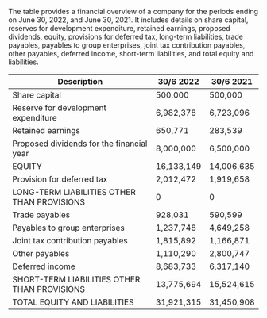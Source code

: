 The table provides a financial overview of a company for the periods ending on June 30, 2022, and June 30, 2021. It includes details on share capital, reserves for development expenditure, retained earnings, proposed dividends, equity, provisions for deferred tax, long-term liabilities, trade payables, payables to group enterprises, joint tax contribution payables, other payables, deferred income, short-term liabilities, and total equity and liabilities.


| Description | 30/6 2022 | 30/6 2021 |
|---|---|---|
| Share capital | 500,000 | 500,000 |
| Reserve for development expenditure | 6,982,378 | 6,723,096 |
| Retained earnings | 650,771 | 283,539 |
| Proposed dividends for the financial year | 8,000,000 | 6,500,000 |
| EQUITY | 16,133,149 | 14,006,635 |
| Provision for deferred tax | 2,012,472 | 1,919,658 |
| LONG-TERM LIABILITIES OTHER THAN PROVISIONS | 0 | 0 |
| Trade payables | 928,031 | 590,599 |
| Payables to group enterprises | 1,237,748 | 4,649,258 |
| Joint tax contribution payables | 1,815,892 | 1,166,871 |
| Other payables | 1,110,290 | 2,800,747 |
| Deferred income | 8,683,733 | 6,317,140 |
| SHORT-TERM LIABILITIES OTHER THAN PROVISIONS | 13,775,694 | 15,524,615 |
| TOTAL EQUITY AND LIABILITIES | 31,921,315 | 31,450,908 |